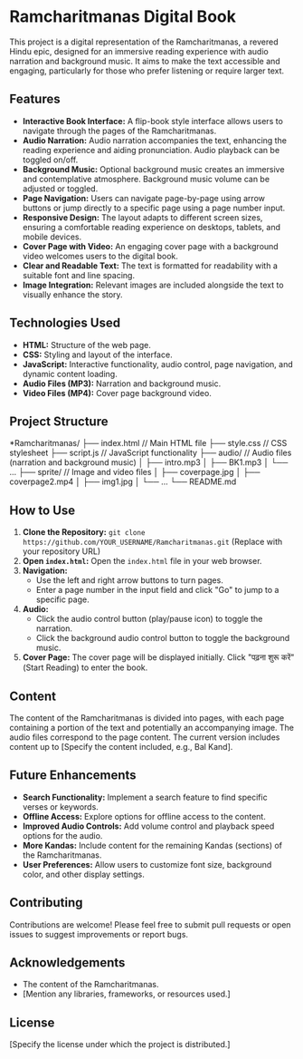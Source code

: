 # Ramcharitmanas Digital Book

This project is a digital representation of the Ramcharitmanas, a revered Hindu epic, designed for an immersive reading experience with audio narration and background music.  It aims to make the text accessible and engaging, particularly for those who prefer listening or require larger text.

## Features

* **Interactive Book Interface:**  A flip-book style interface allows users to navigate through the pages of the Ramcharitmanas.
* **Audio Narration:**  Audio narration accompanies the text, enhancing the reading experience and aiding pronunciation.  Audio playback can be toggled on/off.
* **Background Music:**  Optional background music creates an immersive and contemplative atmosphere.  Background music volume can be adjusted or toggled.
* **Page Navigation:**  Users can navigate page-by-page using arrow buttons or jump directly to a specific page using a page number input.
* **Responsive Design:** The layout adapts to different screen sizes, ensuring a comfortable reading experience on desktops, tablets, and mobile devices.
* **Cover Page with Video:** An engaging cover page with a background video welcomes users to the digital book.
* **Clear and Readable Text:** The text is formatted for readability with a suitable font and line spacing.
* **Image Integration:** Relevant images are included alongside the text to visually enhance the story.

## Technologies Used

* **HTML:**  Structure of the web page.
* **CSS:** Styling and layout of the interface.
* **JavaScript:**  Interactive functionality, audio control, page navigation, and dynamic content loading.
* **Audio Files (MP3):**  Narration and background music.
* **Video Files (MP4):** Cover page background video.

## Project Structure

*Ramcharitmanas/
├── index.html          // Main HTML file
├── style.css           // CSS stylesheet
├── script.js          // JavaScript functionality
├── audio/              // Audio files (narration and background music)
│   ├── intro.mp3
│   ├── BK1.mp3
│   └── ...
├── sprite/             // Image and video files
│   ├── coverpage.jpg
│   ├── coverpage2.mp4
│   ├── img1.jpg
│   └── ...
└── README.md           

## How to Use

1. **Clone the Repository:**  `git clone https://github.com/YOUR_USERNAME/Ramcharitmanas.git` (Replace with your repository URL)
2. **Open `index.html`:** Open the `index.html` file in your web browser.
3. **Navigation:**
    * Use the left and right arrow buttons to turn pages.
    * Enter a page number in the input field and click "Go" to jump to a specific page.
4. **Audio:**
    * Click the audio control button (play/pause icon) to toggle the narration.
    * Click the background audio control button to toggle the background music.
5. **Cover Page:** The cover page will be displayed initially. Click "पढ़ना शुरू करें" (Start Reading) to enter the book.

## Content

The content of the Ramcharitmanas is divided into pages, with each page containing a portion of the text and potentially an accompanying image. The audio files correspond to the page content.  The current version includes content up to [Specify the content included, e.g., Bal Kand].

## Future Enhancements

* **Search Functionality:**  Implement a search feature to find specific verses or keywords.
* **Offline Access:**  Explore options for offline access to the content.
* **Improved Audio Controls:** Add volume control and playback speed options for the audio.
* **More Kandas:**  Include content for the remaining Kandas (sections) of the Ramcharitmanas.
* **User Preferences:** Allow users to customize font size, background color, and other display settings.

## Contributing

Contributions are welcome!  Please feel free to submit pull requests or open issues to suggest improvements or report bugs.

## Acknowledgements

* The content of the Ramcharitmanas.
* [Mention any libraries, frameworks, or resources used.]

## License

[Specify the license under which the project is distributed.]
